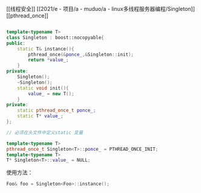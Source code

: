 



[[线程安全]] 
[[2021/e - 项目/a - muduo/a - linux多线程服务器编程/Singleton]]
[[pthread_once]]

```c++

template<typename T>
class Singleton : boost::nocopyable{
public:
	static T& instance(){
		pthread_once(&ponce_,&Singleton::init);
		return *value_;
	}
private:
	Singleton();
	~Singleton();
	static void init(){
		value_ = new T();
	}
private:
	static pthread_once_t ponce_;
	static T* value_;
};

// 必须在头文件中定义static 变量

template<typename T>
pthread_once_t Singleton<T>::ponce_ = PTHREAD_ONCE_INIT;
template<typename T>
T* Singleton<T>::value_ = NULL;

```


使用方法：
```c++
Foo& foo = Singleton<Foo>::instance();
```